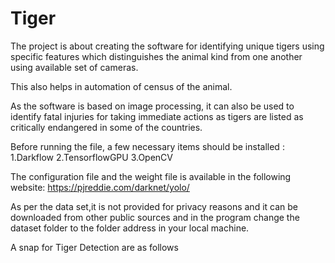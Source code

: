 # Tiger
The project is about creating the software for identifying unique tigers using specific features which distinguishes the animal kind from one another using available set of cameras.

This also helps in automation of census of the animal.

As the software is based on image processing, it can also be used to identify fatal injuries for taking immediate actions as tigers are listed as critically endangered in some of the countries.
 
Before running the file, a few necessary items should be installed :
1.Darkflow
2.TensorflowGPU
3.OpenCV

The configuration file and the weight file is available in the following website:
https://pjreddie.com/darknet/yolo/

As per the data set,it is not provided for privacy reasons and it can be downloaded from other public sources and in the program change the dataset folder to the folder address in your local machine. 

A snap for Tiger Detection are as follows
